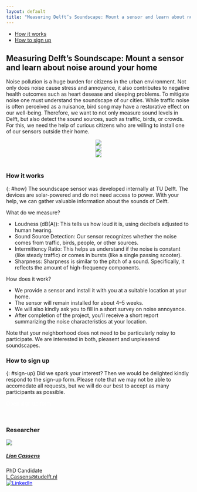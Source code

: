 ```yaml
---
layout: default
title: "Measuring Delft’s Soundscape: Mount a sensor and learn about noise around your home"
---
```


<ul class="nav project-nav col-12 col-lg-auto me-lg-auto mb-2">
  <li><a href="#how" class="nav-link px-2">How it works</a></li>
  <li><a href="#sign-up" class="nav-link px-2">How to sign up</a></li>
</ul>

## Measuring Delft’s Soundscape: Mount a sensor and learn about noise around your home

Noise pollution is a huge burden for citizens in the urban environment. Not only does noise cause stress and annoyance, it also contributes to negative health outcomes such as heart desease and sleeping problems. To mitigate noise one must understand the soundscape of our cities. While traffic noise is often perceived as a nuisance, bird song may have a restorative effect on our well-being. Therefore, we want to not only measure sound levels in Delft, but also detect the sound sources, such as traffic, birds, or crowds. For this, we need the help of curious citizens who are willing to install one of our sensors outside their home.

<div class="row">
  <div class="col-sm-4" style='text-align: center'>
    <img src="{{ 'noise-in-delft/images/sensor-terrace-1.webp' | relative_url }}" style="max-height: 330pt">
  </div>
  <div class="col-sm-4" style='text-align: center'>
    <img src="{{ 'noise-in-delft/images/sensor-balcony.webp' | relative_url }}" style="max-height: 330pt">
  </div>
  <div class="col-sm-4" style='text-align: center'>
    <img src="{{ 'noise-in-delft/images/sensor-mounting.webp' | relative_url }}" style="max-height: 330pt">
  </div>
</div>

<br>

### How it works
{: #how}
The soundscape sensor was developed internally at TU Delft. The devices are solar-powered and do not need access to power. With your help, we can gather valuable information about the sounds of Delft.

What do we measure?
 - Loudness (dB(A)): This tells us how loud it is, using decibels adjusted to human hearing.
 - Sound Source Detection: Our sensor recognizes whether the noise comes from traffic, birds, people, or other sources.
 - Intermittency Ratio: This helps us understand if the noise is constant (like steady traffic) or comes in bursts (like a single passing scooter).
 - Sharpness: Sharpness is similar to the pitch of a sound. Specifically, it reflects the amount of high-frequency components.

How does it work?
 - We provide a sensor and install it with you at a suitable location at your home.
 - The sensor will remain installed for about 4–5 weeks.
 - We will also kindly ask you to fill in a short survey on noise annoyance.
 - After completion of the project, you’ll receive a short report summarizing the noise characteristics at your location.

Note that your neighborhood does not need to be particularly noisy to participate. We are interested in both, pleasent and unpleasend soundscapes.

### How to sign up
{: #sign-up}
Did we spark your interest? Then we would be delighted kindly respond to the sign-up form.
Please note that we may not be able to accomodate all requests, but we will do our best to accept as many participants as possible.

<a class="btn btn-primary btn-lg" href="https://forms.office.com/e/efHNQxn6mz" role="button" style="color: white" target="_blank">Open sign up form</a>

<br>

### Researcher

<div class="card contact-card" style="max-width: 360px;">
  <div class="row g-0">
    <div class="col-4">
      <a href="https://www.tudelft.nl/en/staff/l.cassens/">
        <img src="{{ 'assets/images/team/lion.webp' | relative_url }}" class="contact-avatar">
      </a>
    </div>
    <div class="col-8">
      <div class="card-body">
        <h5 class="card-title"><a href="https://www.tudelft.nl/en/staff/l.cassens/">Lion Cassens</a></h5>
        <p class="card-text">
          PhD Candidate<br>
          <a href="mailto:L.Cassens@tudelft.nl">L.Cassens@tudelft.nl</a><br>
          <a href="https://www.linkedin.com/in/lion-cassens/">
            <img style="color: blue" src="{{ 'assets/images/linkedin.svg' | relative_url }}"  alt="LinkedIn"/>
          </a>
        </p>
      </div>
    </div>
  </div>
</div>